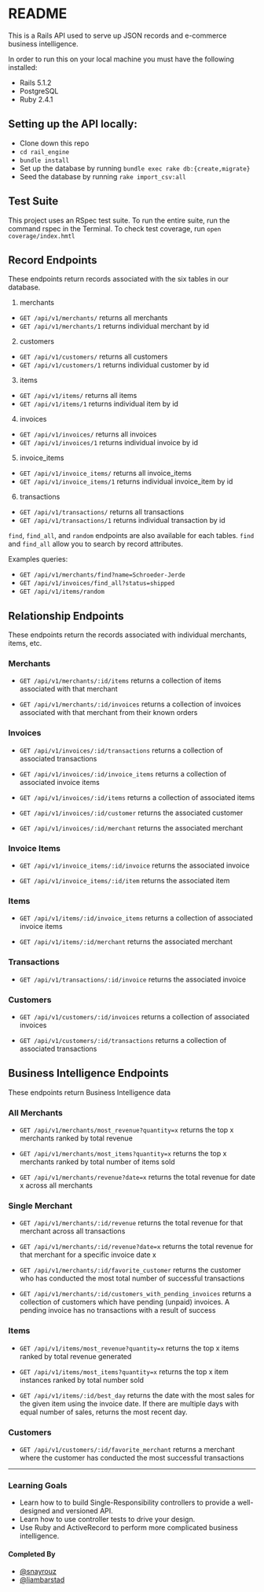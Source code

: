 # README

This is a Rails API used to serve up JSON records and e-commerce business intelligence.

In order to run this on your local machine you must have the following installed:

* Rails 5.1.2
* PostgreSQL
* Ruby 2.4.1

## Setting up the API locally:

* Clone down this repo
* `cd rail_engine`
* `bundle install`
* Set up the database by running `bundle exec rake db:{create,migrate}`
* Seed the database by running `rake import_csv:all`

## Test Suite

This project uses an RSpec test suite. To run the entire suite, run the command rspec in the Terminal. 
To check test coverage, run `open coverage/index.hmtl`

## Record Endpoints

These endpoints return records associated with the six tables in our database.

1. merchants 
* `GET /api/v1/merchants/` returns all merchants 
* `GET /api/v1/merchants/1` returns individual merchant by id

2. customers 
* `GET /api/v1/customers/` returns all customers 
* `GET /api/v1/customers/1` returns individual customer by id

3. items 
* `GET /api/v1/items/` returns all items 
* `GET /api/v1/items/1` returns individual item by id

4. invoices 
* `GET /api/v1/invoices/` returns all invoices 
* `GET /api/v1/invoices/1` returns individual invoice by id

5. invoice_items 
* `GET /api/v1/invoice_items/` returns all invoice_items 
* `GET /api/v1/invoice_items/1` returns individual invoice_item by id

6. transactions 
* `GET /api/v1/transactions/` returns all transactions 
* `GET /api/v1/transactions/1` returns individual transaction by id

`find`, `find_all`, and `random` endpoints are also available for each tables. `find` and `find_all` allow you to search by record attributes.

Examples queries: 
* `GET /api/v1/merchants/find?name=Schroeder-Jerde`
* `GET /api/v1/invoices/find_all?status=shipped` 
* `GET /api/v1/items/random`

## Relationship Endpoints

These endpoints return the records associated with individual merchants, items, etc.

### Merchants

* `GET /api/v1/merchants/:id/items` returns a collection of items associated with that merchant

* `GET /api/v1/merchants/:id/invoices` returns a collection of invoices associated with that merchant from their known orders

### Invoices

* `GET /api/v1/invoices/:id/transactions` returns a collection of associated transactions

* `GET /api/v1/invoices/:id/invoice_items` returns a collection of associated invoice items

* `GET /api/v1/invoices/:id/items` returns a collection of associated items

* `GET /api/v1/invoices/:id/customer` returns the associated customer

* `GET /api/v1/invoices/:id/merchant` returns the associated merchant

### Invoice Items

* `GET /api/v1/invoice_items/:id/invoice` returns the associated invoice

* `GET /api/v1/invoice_items/:id/item` returns the associated item

### Items

* `GET /api/v1/items/:id/invoice_items` returns a collection of associated invoice items

* `GET /api/v1/items/:id/merchant` returns the associated merchant

### Transactions

* `GET /api/v1/transactions/:id/invoice` returns the associated invoice

### Customers

* `GET /api/v1/customers/:id/invoices` returns a collection of associated invoices

* `GET /api/v1/customers/:id/transactions` returns a collection of associated transactions

## Business Intelligence Endpoints

These endpoints return Business Intelligence data

### All Merchants

* `GET /api/v1/merchants/most_revenue?quantity=x` returns the top x merchants ranked by total revenue

* `GET /api/v1/merchants/most_items?quantity=x` returns the top x merchants ranked by total number of items sold

* `GET /api/v1/merchants/revenue?date=x` returns the total revenue for date x across all merchants

### Single Merchant

* `GET /api/v1/merchants/:id/revenue` returns the total revenue for that merchant across all transactions

* `GET /api/v1/merchants/:id/revenue?date=x` returns the total revenue for that merchant for a specific invoice date x

* `GET /api/v1/merchants/:id/favorite_customer` returns the customer who has conducted the most total number of successful transactions

* `GET /api/v1/merchants/:id/customers_with_pending_invoices` returns a collection of customers which have pending (unpaid) invoices. A pending invoice has no transactions with a result of success

### Items

* `GET /api/v1/items/most_revenue?quantity=x` returns the top x items ranked by total revenue generated

* `GET /api/v1/items/most_items?quantity=x` returns the top x item instances ranked by total number sold

* `GET /api/v1/items/:id/best_day` returns the date with the most sales for the given item using the invoice date. If there are multiple days with equal number of sales, returns the most recent day.

### Customers

* `GET /api/v1/customers/:id/favorite_merchant` returns a merchant where the customer has conducted the most successful transactions

***

### Learning Goals
* Learn how to to build Single-Responsibility controllers to provide a well-designed and versioned API.
* Learn how to use controller tests to drive your design.
* Use Ruby and ActiveRecord to perform more complicated business intelligence.

#### Completed By
* [@snayrouz](https://github.com/snayrouz)
* [@liambarstad](https://github.com/liambarstad)
